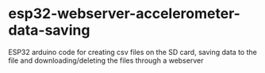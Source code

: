 # esp32-webserver-accelerometer-data-saving
 ESP32 arduino code for creating csv files on the SD card, saving data to the file and downloading/deleting the files through a webserver
